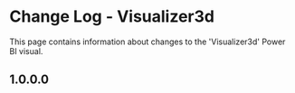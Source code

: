 # Change Log - Visualizer3d
This page contains information about changes to the 'Visualizer3d' Power BI visual.

## 1.0.0.0

